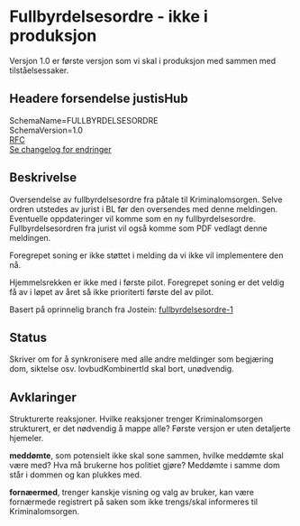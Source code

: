 # Fullbyrdelsesordre - ikke i produksjon
Versjon 1.0 er første versjon som vi skal i produksjon med sammen med tilståelsessaker.

## Headere forsendelse justisHub
SchemaName=FULLBYRDELSESORDRE  
SchemaVersion=1.0  
[RFC](../../../rfc/MessageName-header.md)  
[Se changelog for endringer](changelog.md)

## Beskrivelse
Oversendelse av fullbyrdelsesordre fra påtale til Kriminalomsorgen.
Selve ordren utstedes av jurist i BL før den oversendes med denne meldingen.
Eventuelle oppdateringer vil komme som en ny fullbyrdelsesordre.
Fullbyrdelsesordren fra jurist vil også komme som PDF vedlagt denne meldingen.

Foregrepet soning er ikke støttet i melding da vi ikke vil implementere den nå.

Hjemmelsrekken er ikke med i første pilot. 
Foregrepet soning er det veldig få av i løpet av året så ikke prioriterti første del av pilot.

Basert på oprinnelig branch fra Jostein: [fullbyrdelsesordre-1](fullbyrdelsesordre-1)

## Status
Skriver om for å synkronisere med alle andre meldinger som begjæring dom, siktelse osv.
lovbudKombinertId skal bort, unødvendig.


## Avklaringer
Strukturerte reaksjoner.
Hvilke reaksjoner trenger Kriminalomsorgen strukturert, er det nødvendig å mappe alle?
Første versjon er uten detaljerte hjemeler.

**meddømte**, som potensielt ikke skal sone sammen, hvilke meddømte skal være med? Hva må brukerne hos politiet gjøre?
Meddømte i samme dom står i dommen og kan plukkes med.

**fornæermed**, trenger kanskje visning og valg av bruker, kan være fornærmede registrert på saken som ikke trengs/skal informeres til Kriminalomsorgen.
